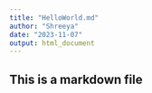 ```yaml
---
title: "HelloWorld.md"
author: "Shreeya"
date: "2023-11-07"
output: html_document
---
```


## This is a markdown file

